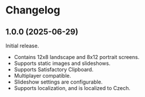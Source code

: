 # Changelog


## 1.0.0 (2025-06-29)

Initial release.
- Contains 12x8 landscape and 8x12 portrait screens.
- Supports static images and slideshows.
- Supports Satisfactory Clipboard.
- Multiplayer compatible.
- Slideshow settings are configurable.
- Supports localization, and is localized to Czech.
